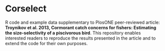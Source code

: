 Corselect
=========

R code and example data supplementary to PlosONE peer-reviewed article: **Troynikov et al. 2013, Cormorant catch concerns for fishers: Estimating the size-selectivity of a piscivorous bird**. This repository enables interested readers to reproduce the results presented in the article and to extend the code for their own purposes. 